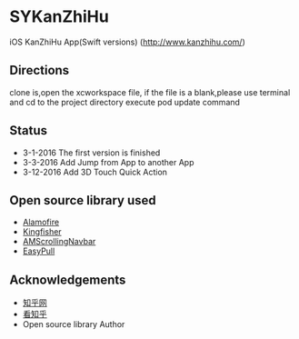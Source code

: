 # SYKanZhiHu
iOS KanZhiHu App(Swift versions) (http://www.kanzhihu.com/)
## Directions
clone is,open the xcworkspace file, if the file is a blank,please use terminal and 
cd to the project directory execute pod update command
## Status
- 3-1-2016 The first version is finished                           
- 3-3-2016 Add Jump from App to another App
- 3-12-2016 Add 3D Touch Quick Action

## Open source library used
- [Alamofire][1]
- [Kingfisher][2]
- [AMScrollingNavbar][3]
- [EasyPull][4]

##  Acknowledgements
- [知乎网][5]
- [看知乎][6]
- Open source library Author


[1]:https://github.com/Alamofire/Alamofire
[2]:https://github.com/onevcat/Kingfisher
[3]:https://github.com/andreamazz/AMScrollingNavbar
[4]:https://github.com/ronghaopger/EasyPull
[5]:https://www.zhihu.com/
[6]:http://www.kanzhihu.com/


